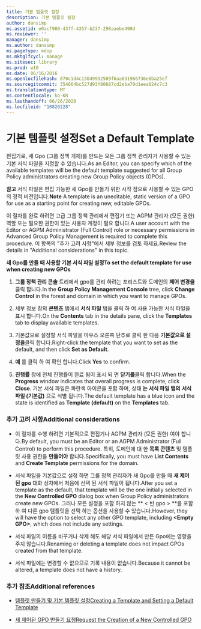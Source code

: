 ```yaml
---
title: 기본 템플릿 설정
description: 기본 템플릿 설정
author: dansimp
ms.assetid: e0acf980-437f-4357-b237-298aaebe490d
ms.reviewer: ''
manager: dansimp
ms.author: dansimp
ms.pagetype: mdop
ms.mktglfcycl: manage
ms.sitesec: library
ms.prod: w10
ms.date: 06/16/2016
ms.openlocfilehash: 870c1d4c13049992509f6aa831966736e6ba25ef
ms.sourcegitcommit: 354664bc527d93f80687cd2eba70d1eea024c7c3
ms.translationtype: MT
ms.contentlocale: ko-KR
ms.lasthandoff: 06/26/2020
ms.locfileid: "10820228"
---
```

# <span data-ttu-id="f6623-103">기본 템플릿 설정</span><span class="sxs-lookup"><span data-stu-id="f6623-103">Set a Default Template</span></span>


<span data-ttu-id="f6623-104">편집기로, 새 Gpo (그룹 정책 개체)를 만드는 모든 그룹 정책 관리자가 사용할 수 있는 기본 서식 파일을 지정할 수 있습니다.</span><span class="sxs-lookup"><span data-stu-id="f6623-104">As an Editor, you can specify which of the available templates will be the default template suggested for all Group Policy administrators creating new Group Policy objects (GPOs).</span></span>

<span data-ttu-id="f6623-105">**참고**  서식 파일은 편집 가능한 새 Gpo를 만들기 위한 시작 점으로 사용할 수 있는 GPO의 정적 버전입니다.</span><span class="sxs-lookup"><span data-stu-id="f6623-105">**Note** A template is an uneditable, static version of a GPO for use as a starting point for creating new, editable GPOs.</span></span>

 

<span data-ttu-id="f6623-106">이 절차를 완료 하려면 고급 그룹 정책 관리에서 편집기 또는 AGPM 관리자 (모든 권한) 역할 또는 필요한 권한이 있는 사용자 계정이 필요 합니다.</span><span class="sxs-lookup"><span data-stu-id="f6623-106">A user account with the Editor or AGPM Administrator (Full Control) role or necessary permissions in Advanced Group Policy Management is required to complete this procedure.</span></span> <span data-ttu-id="f6623-107">이 항목의 "추가 고려 사항"에서 세부 정보를 검토 하세요.</span><span class="sxs-lookup"><span data-stu-id="f6623-107">Review the details in "Additional considerations" in this topic.</span></span>

**<span data-ttu-id="f6623-108">새 Gpo를 만들 때 사용할 기본 서식 파일 설정</span><span class="sxs-lookup"><span data-stu-id="f6623-108">To set the default template for use when creating new GPOs</span></span>**

1.  <span data-ttu-id="f6623-109">**그룹 정책 관리 콘솔** 트리에서 gpo를 관리 하려는 포리스트와 도메인의 **제어 변경을** 클릭 합니다.</span><span class="sxs-lookup"><span data-stu-id="f6623-109">In the **Group Policy Management Console** tree, click **Change Control** in the forest and domain in which you want to manage GPOs.</span></span>

2.  <span data-ttu-id="f6623-110">세부 정보 창의 **콘텐츠** 탭에서 **서식 파일** 탭을 클릭 하 여 사용 가능한 서식 파일을 표시 합니다.</span><span class="sxs-lookup"><span data-stu-id="f6623-110">On the **Contents** tab in the details pane, click the **Templates** tab to display available templates.</span></span>

3.  <span data-ttu-id="f6623-111">기본값으로 설정할 서식 파일을 마우스 오른쪽 단추로 클릭 한 다음 **기본값으로 설정을**클릭 합니다.</span><span class="sxs-lookup"><span data-stu-id="f6623-111">Right-click the template that you want to set as the default, and then click **Set as Default**.</span></span>

4.  <span data-ttu-id="f6623-112">**예** 를 클릭 하 여 확인 합니다.</span><span class="sxs-lookup"><span data-stu-id="f6623-112">Click **Yes** to confirm.</span></span>

5.  <span data-ttu-id="f6623-113">**진행률** 창에 전체 진행률이 완료 됨이 표시 되 면 **닫기를**클릭 합니다.</span><span class="sxs-lookup"><span data-stu-id="f6623-113">When the **Progress** window indicates that overall progress is complete, click **Close**.</span></span> <span data-ttu-id="f6623-114">기본 서식 파일은 파란색 아이콘을 포함 하며, 상태 **는 서식 파일 탭의** **서식 파일 (기본값)** 으로 식별 됩니다.</span><span class="sxs-lookup"><span data-stu-id="f6623-114">The default template has a blue icon and the state is identified as **Template (default)** on the **Templates** tab.</span></span>

### <span data-ttu-id="f6623-115">추가 고려 사항</span><span class="sxs-lookup"><span data-stu-id="f6623-115">Additional considerations</span></span>

-   <span data-ttu-id="f6623-116">이 절차를 수행 하려면 기본적으로 편집기나 AGPM 관리자 (모든 권한) 여야 합니다.</span><span class="sxs-lookup"><span data-stu-id="f6623-116">By default, you must be an Editor or an AGPM Administrator (Full Control) to perform this procedure.</span></span> <span data-ttu-id="f6623-117">특히, 도메인에 대 한 **목록 콘텐츠** 및 템플릿 사용 권한을 **만들어야** 합니다.</span><span class="sxs-lookup"><span data-stu-id="f6623-117">Specifically, you must have **List Contents** and **Create Template** permissions for the domain.</span></span>

-   <span data-ttu-id="f6623-118">서식 파일을 기본값으로 설정 하면 그룹 정책 관리자가 새 Gpo를 만들 때 **새 제어 된 gpo** 대화 상자에서 처음에 선택 된 서식 파일이 됩니다.</span><span class="sxs-lookup"><span data-stu-id="f6623-118">After you set a template as the default, that template will be the one initially selected in the **New Controlled GPO** dialog box when Group Policy administrators create new GPOs.</span></span> <span data-ttu-id="f6623-119">그러나 모든 설정을 포함 하지 않는 \*\* &lt; 빈 gpo &gt; \*\*를 포함 하 여 다른 gpo 템플릿을 선택 하는 옵션을 사용할 수 있습니다.</span><span class="sxs-lookup"><span data-stu-id="f6623-119">However, they will have the option to select any other GPO template, including **&lt;Empty GPO&gt;**, which does not include any settings.</span></span>

-   <span data-ttu-id="f6623-120">서식 파일의 이름을 바꾸거나 삭제 해도 해당 서식 파일에서 만든 Gpo에는 영향을 주지 않습니다.</span><span class="sxs-lookup"><span data-stu-id="f6623-120">Renaming or deleting a template does not impact GPOs created from that template.</span></span>

-   <span data-ttu-id="f6623-121">서식 파일에는 변경할 수 없으므로 기록 내용이 없습니다.</span><span class="sxs-lookup"><span data-stu-id="f6623-121">Because it cannot be altered, a template does not have a history.</span></span>

### <span data-ttu-id="f6623-122">추가 참조</span><span class="sxs-lookup"><span data-stu-id="f6623-122">Additional references</span></span>

-   [<span data-ttu-id="f6623-123">템플릿 만들기 및 기본 템플릿 설정</span><span class="sxs-lookup"><span data-stu-id="f6623-123">Creating a Template and Setting a Default Template</span></span>](creating-a-template-and-setting-a-default-template.md)

-   [<span data-ttu-id="f6623-124">새 제어된 GPO 만들기 요청</span><span class="sxs-lookup"><span data-stu-id="f6623-124">Request the Creation of a New Controlled GPO</span></span>](request-the-creation-of-a-new-controlled-gpo.md)

 

 






